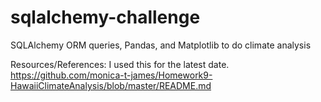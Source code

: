 # sqlalchemy-challenge
SQLAlchemy ORM queries, Pandas, and Matplotlib to do climate analysis



Resources/References:
I used this for the latest date.
https://github.com/monica-t-james/Homework9-HawaiiClimateAnalysis/blob/master/README.md


